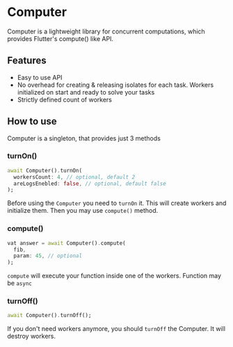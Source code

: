 # Computer

Computer is a lightweight library for concurrent computations, which provides Flutter's compute() like API.

## Features

- Easy to use API
- No overhead for creating & releasing isolates for each task. Workers initialized on start and ready to solve your tasks
- Strictly defined count of workers

## How to use

Computer is a singleton, that provides just 3 methods

### turnOn()

```dart
await Computer().turnOn(
  workersCount: 4, // optional, default 2
  areLogsEnebled: false, // optional, default false
);
```
Before using the `Computer` you need to `turnOn` it. This will create workers and initialize them. Then you may use `compute()` method.

### compute()

```dart
vat answer = await Computer().compute(
  fib,
  param: 45, // optional
);
```
`compute` will execute your function inside one of the workers. Function may be `async`

### turnOff()

```dart
await Computer().turnOff();
```
If you don't need workers anymore, you should `turnOff` the Computer. It will destroy workers.

